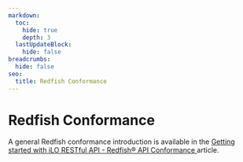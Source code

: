 ```yaml
---
markdown:
  toc:
    hide: true
    depth: 3
  lastUpdateBlock:
    hide: false
breadcrumbs:
  hide: false
seo:
  title: Redfish Conformance
---
```


# Redfish Conformance

<!-- Need to introduce basic concepts of Redfish conformance with explicit
references to DMTF documents

     It would be good to specify to which versions of Redfish DSPs
      (DSP0266 AND DSP0268) the iLO 6 version is conformant to.

     Concerning the data model, notice that iLO 6 1.10's
     `/redfish/v1/LicenseService` is an HPE OEM extension data type
     (HpeLicenseCollection). Does this means that iLO 6 cannot be compliant to
      DSP0268 2021.4 ? If not, we need to explain why.
-->

A general Redfish conformance introduction is available in the
<a href="https://developer.hpe.com/blog/getting-started-with-ilo-restful-api-redfish-api-conformance/" target="_blank"> Getting started with iLO RESTful API - Redfish® API Conformance </a> article.
